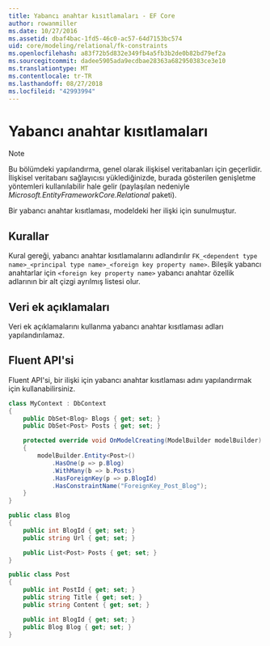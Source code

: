 ```yaml
---
title: Yabancı anahtar kısıtlamaları - EF Core
author: rowanmiller
ms.date: 10/27/2016
ms.assetid: dbaf4bac-1fd5-46c0-ac57-64d7153bc574
uid: core/modeling/relational/fk-constraints
ms.openlocfilehash: a83f72b5d832e349fb4a5fb3b2de0b82bd79ef2a
ms.sourcegitcommit: dadee5905ada9ecdbae28363a682950383ce3e10
ms.translationtype: MT
ms.contentlocale: tr-TR
ms.lasthandoff: 08/27/2018
ms.locfileid: "42993994"
---
```

# <a name="foreign-key-constraints"></a>Yabancı anahtar kısıtlamaları

> [!NOTE]  
> Bu bölümdeki yapılandırma, genel olarak ilişkisel veritabanları için geçerlidir. İlişkisel veritabanı sağlayıcısı yüklediğinizde, burada gösterilen genişletme yöntemleri kullanılabilir hale gelir (paylaşılan nedeniyle *Microsoft.EntityFrameworkCore.Relational* paketi).

Bir yabancı anahtar kısıtlaması, modeldeki her ilişki için sunulmuştur.

## <a name="conventions"></a>Kurallar

Kural gereği, yabancı anahtar kısıtlamalarını adlandırılır `FK_<dependent type name>_<principal type name>_<foreign key property name>`. Bileşik yabancı anahtarlar için `<foreign key property name>` yabancı anahtar özellik adlarının bir alt çizgi ayrılmış listesi olur.

## <a name="data-annotations"></a>Veri ek açıklamaları

Veri ek açıklamalarını kullanma yabancı anahtar kısıtlaması adları yapılandırılamaz.

## <a name="fluent-api"></a>Fluent API'si

Fluent API'si, bir ilişki için yabancı anahtar kısıtlaması adını yapılandırmak için kullanabilirsiniz.

<!-- [!code-csharp[Main](samples/core/relational/Modeling/FluentAPI/Samples/Relational/RelationshipConstraintName.cs?highlight=12)] -->
``` csharp
class MyContext : DbContext
{
    public DbSet<Blog> Blogs { get; set; }
    public DbSet<Post> Posts { get; set; }

    protected override void OnModelCreating(ModelBuilder modelBuilder)
    {
        modelBuilder.Entity<Post>()
            .HasOne(p => p.Blog)
            .WithMany(b => b.Posts)
            .HasForeignKey(p => p.BlogId)
            .HasConstraintName("ForeignKey_Post_Blog");
    }
}

public class Blog
{
    public int BlogId { get; set; }
    public string Url { get; set; }

    public List<Post> Posts { get; set; }
}

public class Post
{
    public int PostId { get; set; }
    public string Title { get; set; }
    public string Content { get; set; }

    public int BlogId { get; set; }
    public Blog Blog { get; set; }
}
```
